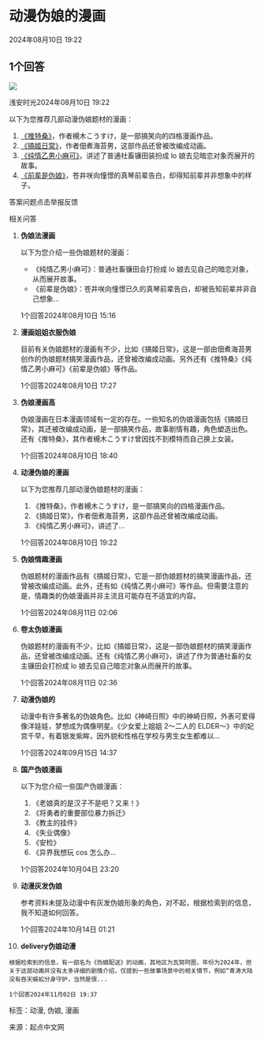 # 动漫伪娘的漫画

2024年08月10日 19:22

## 1个回答

![](https://facepic.qidian.com/qd_face/349573/257/100)

浅安时光2024年08月10日 19:22

以下为您推荐几部动漫伪娘题材的漫画： 
1. [《推特桑》](/so/推特桑.html)，作者槻木こうすけ，是一部搞笑向的四格漫画作品。 
2. [《搞姬日常》](/so/搞姬日常.html)，作者佃煮海苔男，这部作品还曾被改编成动画。 
3. [《纯情乙男小麻可》](/so/纯情乙男小麻可.html)，讲述了普通社畜镰田装扮成 lo 娘去见暗恋对象而展开的故事。 
4. [《前辈是伪娘》](/so/前辈是伪娘.html)，苍井咲向憧憬的真琴前辈告白，却得知前辈并非想象中的样子。 

答案问题点击举报反馈

相关问答

1.  **伪娘法漫画**
    
    以下为您介绍一些伪娘题材的漫画：
    - 《纯情乙男小麻可》：普通社畜镰田会打扮成 lo 娘去见自己的暗恋对象，从而展开故事。
    - 《前辈是伪娘》：苍井咲向憧憬已久的真琴前辈告白，却被告知前辈并非自己想象...
    
    1个回答2024年08月10日 15:16

2.  **漫画姐姐衣服伪娘**
    
    目前有关伪娘题材的漫画有不少，比如《搞姬日常》，这是一部由佃煮海苔男创作的伪娘题材搞笑漫画作品，还曾被改编成动画。另外还有《推特桑》《纯情乙男小麻可》《前辈是伪娘》等作品。
    
    1个回答2024年08月10日 17:27

3.  **伪娘漫画高**
    
    伪娘漫画在日本漫画领域有一定的存在。一些知名的伪娘漫画包括《搞姬日常》，其还被改编成动画，是一部搞笑作品，故事剧情有趣，角色塑造出色。还有《推特桑》，其作者槻木こうすけ曾因找不到模特而自己换上女装。
    
    1个回答2024年08月10日 18:40

4.  **动漫伪娘的漫画**
    
    以下为您推荐几部动漫伪娘题材的漫画： 
    1. 《推特桑》，作者槻木こうすけ，是一部搞笑向的四格漫画作品。 
    2. 《搞姬日常》，作者佃煮海苔男，这部作品还曾被改编成动画。 
    3. 《纯情乙男小麻可》，讲述了...
    
    1个回答2024年08月10日 19:22

5.  **伪娘情趣漫画**
    
    伪娘题材的漫画作品有《搞姬日常》，它是一部伪娘题材的搞笑漫画作品，还曾被改编成动画。此外，还有如《纯情乙男小麻可》等作品。但需要注意的是，情趣类的伪娘漫画并非主流且可能存在不适宜的内容。
    
    1个回答2024年08月11日 02:06

6.  **卷太伪娘漫画**
    
    伪娘题材的漫画有不少，比如《搞姬日常》，这是一部伪娘题材的搞笑漫画作品，还曾被改编成动画。还有《纯情乙男小麻可》，讲述了作为普通社畜的女主镰田会打扮成 lo 娘去见自己暗恋对象从而展开的故事。
    
    1个回答2024年08月11日 02:36

7.  **动漫伪娘的**
    
    动漫中有许多著名的伪娘角色。比如《神崎日照》中的神崎日照，外表可爱得像洋娃娃，梦想成为偶像明星。《少女爱上姐姐 2～二人的 ELDER～》中的妃宫千早，有着银发紫眸，因外貌和性格在学校与男生女生都难以...
    
    1个回答2024年09月15日 14:37

8.  **国产伪娘漫画**
    
    以下为您介绍一些国产伪娘漫画：
    1. 《老娘真的是汉子不是吧？又来！》 
    2. 《将勇者的重要部位暴力拆迁》 
    3. 《教主的挂件》 
    4. 《失业偶像》 
    5. 《安检》 
    6. 《异界我想玩 cos 怎么办...
    
    1个回答2024年10月04日 23:20

9.  **动漫灰发伪娘**
    
    参考资料未提及动漫中有灰发伪娘形象的角色，对不起，根据检索到的信息，我不知道如何回答。
    
    1个回答2024年10月14日 01:21

10.  **delivery伪娘动漫**
    
    根据检索到的信息，有一部名为《伪娘配送》的动画，其地区为瓦努阿图，年份为2024年，但关于这部动画并没有太多详细的剧情介绍，仅提到一些故事场景中的相关情节，例如“青涛大陆没有吞天蜈蚣分身守护，当然是很...
    
    1个回答2024年11月02日 19:37

标签：动漫, 伪娘, 漫画

来源：起点中文网